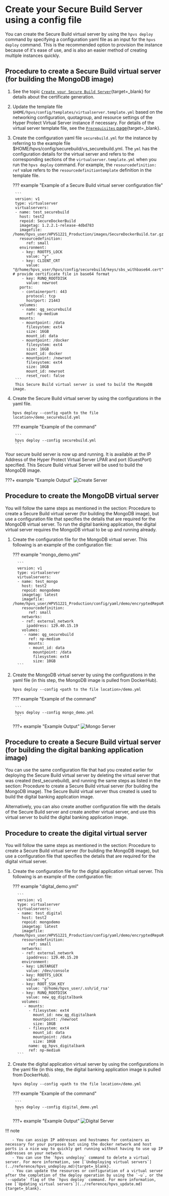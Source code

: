 # Create your Secure Build Server using a config file

You can create the Secure Build virtual server by using the `hpvs deploy` command by specifying a configuration yaml file as an input for the `hpvs deploy` command. This is the recommended option to provision the instance because of it's ease of use, and is also an easier method of creating multiple instances quickly.

## Procedure to create a Secure Build virtual server (for building the MongoDB image)

1. See the topic [`Create your Secure Build Server`](create-server.md){target=_blank} for details about the certificate generation.

2. Update the template file `$HOME/hpvs/config/templates/virtualserver.template.yml` based on the networking configuration, quotagroup, and resource settings of the Hyper Protect Virtual Server instance if necessary. For details of the virtual server template file, see the [`Prerequisites` page](../prerequisites.md){target=_blank}.

3. Create the configuration yaml file `securebuild.yml` for the instance by referring to the example file $HOME/hpvs/config/securebuild/vs_securebuild.yml. The `yml` has the configuration details for the virtual server and refers to the corresponding sections of the `virtualserver.template.yml` when you run the `hpvs deploy` command. For example, the `resourcedefinition: ref` value refers to the `resourcedefinitiontemplate` definition in the template file.    


    ??? example "Example of a Secure Build virtual server configuration file"

        ```
        version: v1
        type: virtualserver
        virtualservers:
        - name: test_securebuild
          host: test2
          repoid: SecureDockerBuild
          imagetag: 1.2.2.1-release-4dbd783
          imagefile: /home/hpvs_user/HPVS1221_Production/images/SecureDockerBuild.tar.gz
          resourcedefinition:
             ref: small
          environment:
           - key: ROOTFS_LOCK
             value: "y"
           - key: CLIENT_CRT
             value: "@/home/hpvs_user/hpvs/config/securebuild/keys/sbs_withbase64.cert" # provide certificate file in base64 format
           - key: RUNQ_ROOTDISK
             value: newroot
          ports:
           - containerport: 443
             protocol: tcp   
             hostport: 21443
          volumes:
           - name: qg_securebuild
             ref: np-medium
          mounts:
           - mountpoint: /data
             filesystem: ext4
             size: 16GB
             mount_id: data
           - mountpoint: /docker
             filesystem: ext4
             size: 16GB
             mount_id: docker
           - mountpoint: /newroot
             filesystem: ext4
             size: 10GB
             mount_id: newroot
             reset_root: false
        ```
        This Secure Build virtual server is used to build the MongoDB image.

4. Create the Secure Build virtual server by using the configurations in the yaml file.  
     ```
     hpvs deploy --config <path to the file location>/demo_securebuild.yml
     ```

    ??? example "Example of the command"

        ```
        hpvs deploy --config securebuild.yml
        ```

Your secure build server is now up and running. It is available at the IP Address of the Hyper Protect Virtual Server LPAR and port (GuestPort) specified. This Secure Build virtual Server will be used to build the MongoDB image.


???+ example "Example Output"
    ![Create Server](securebuild-Images/create_server.png)



## Procedure to create the MongoDB virtual server

You will follow the same steps as mentioned in the section: Procedure to create a Secure Build virtual server (for building the MongoDB image), but use a configuration file that specifies the details that are required for the MongoDB virtual server. To run the digital banking application, the digital virtual server requires the MongoDB virtual to be up and running already.

1. Create the configuration file for the MongoDB virtual server. This following is an example of the configuration file:

    ??? example "mongo_demo.yml"

         ```
         version: v1
         type: virtualserver
         virtualservers:
         - name: test_mongo
           host: test2
           repoid: mongodemo
           imagetag: latest
           imagefile: /home/hpvs_user/HPVS1221_Production/config/yaml/demo/encryptedRepoRegistration_mongo.enc
           resourcedefinition:
              ref: small
           networks:
           - ref: external_network
             ipaddress: 129.40.15.19
           volumes:
            - name: qg_securebuild
              ref: np-medium
              mounts:
              - mount_id: data
                mountpoint: /data
                filesystem: ext4
                size: 10GB
         ```


2. Create the MongoDB virtual server by using the configurations in the yaml file (in this step, the MongoDB image is pulled from DockerHub).

     ```
     hpvs deploy --config <path to the file location>/demo.yml
     ```

    ??? example "Example of the command"

        ```
        hpvs deploy --config mongo_demo.yml
        ```


    ???+ example "Example Output"
        ![Mongo Server](securebuild-Images/mongo_vs.png)


## Procedure to create a Secure Build virtual server (for building the digital banking application image)

You can use the same configuration file that had you created earlier for deploying the Secure Build virtual server by deleting the virtual server that was created (test_securebuild), and running the same steps as listed in the section: Procedure to create a Secure Build virtual server (for building the MongoDB image). The Secure Build virtual server thus created is used to build the digital banking application image.    

Alternatively, you can also create another configuration file with the details of the Secure Build server and create another virtual server, and use this virtual server to build the digital banking application image.


## Procedure to create the digital virtual server

You will follow the same steps as mentioned in the section: Procedure to create a Secure Build virtual server (for building the MongoDB image), but use a configuration file that specifies the details that are required for the digital virtual server.

1. Create the configuration file for the digital application virtual server. This following is an example of the configuration file:

    ??? example "digital_demo.yml"

         ```
         version: v1
         type: virtualserver
         virtualservers:
         - name: test_digital
           host: test2
           repoid: mongodemo
           imagetag: latest
           imagefile: /home/hpvs_user/HPVS1221_Production/config/yaml/demo/encryptedRepoRegistration_digital.enc
           resourcedefinition:
              ref: small
           networks:
           - ref: external_network
             ipaddress: 129.40.15.20
           environment:
           - key: LOGTARGET
             value: /dev/console
           - key: ROOTFS_LOCK
             value: "y"
           - key: ROOT_SSH_KEY
             value: '@/home/hpvs_user/.ssh/id_rsa'
           - key: RUNQ_ROOTDISK
             value: new_qg_digitalbank         
           volumes:
            - mounts:
              - filesystem: ext4
                mount_id: new_qg_digitalbank
                mountpoint: /newroot
                size: 10GB
              - filesystem: ext4
                mount_id: data
                mountpoint: /data
                size: 10GB
              name: qg_hpvs_digitalbank
              ref: np-medium
         ```


2. Create the digital application virtual server by using the configurations in the yaml file (in this step, the digital banking application image is pulled from DockerHub).

     ```
     hpvs deploy --config <path to the file location>/demo.yml
     ```

    ??? example "Example of the command"

        ```
        hpvs deploy --config digital_demo.yml
        ```


    ???+ example "Example Output"
        ![Digital Server](securebuild-Images/digital_vs.png)


!!! note

       - You can assign IP addresses and hostnames for containers as necessary for your purposes but using the docker network and host ports is a nice way to quickly get running without having to use up IP addresses on your network.
       - You can use the `hpvs undeploy` command to delete a virtual server. For more information, see [`Undeploying virtual servers`](../reference/hpvs_undeploy.md){target=_blank}.  
       - You can update the resources or configuration of a virtual server after the completion of the deploy operation by using the `-u`, or the `--update` flag of the `hpvs deploy` command. For more information, see [`Updating virtual servers`](../reference/hpvs_update.md){target=_blank}.
